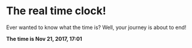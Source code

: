 # The real time clock!

Ever wanted to know what the time is? Well, your journey is about to end!

**The time is Nov 21, 2017, 17:01**